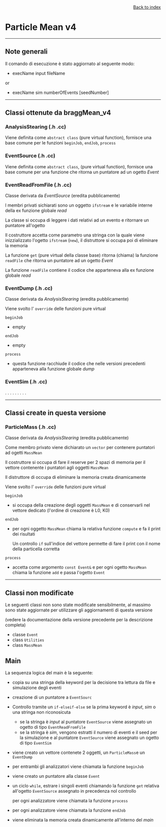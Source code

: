 <div style="text-align: right">

[Back to index](../README.md)
</div>

# Particle Mean v4
---

## Note generali

Il comando di esecuzione è stato aggiornato al seguente modo:

- execName input fileName

or

- execName sim numberOfEvents [seedNumber]

---

## Classi ottenute da braggMean_v4

### AnalysisStearing (.h .cc)
Viene definita come `abstract class` (pure virtual function), fornisce una base comune per le funzioni `beginJob`, `endJob`, `process`

### EventSource (.h .cc)
Viene definita come `abstract class`, (pure virtual function), fornisce una base comune per una funzione che ritorna un puntatore ad un ogetto *Event*

### EventReadFromFile (.h .cc)
Classe derivata da *EventSource* (eredita pubblicamente)

I membri privati sichiarati sono un oggetto `ifstream` e le variabile interne della ex funzione globale *read*

La classe si occupa di leggere i dati relativi ad un evento e ritornare un puntatore all'ogetto

Il costruttore accetta come parametro una stringa con la quale viene inizzializzato l'ogetto `ifstream` (`new`), il distruttore si occupa poi di eliminare la memoria

La funzione `get` (pure virtual della classe base) ritorna (chiama) la funzione `readFile` che ritorna un puntatore ad un ogetto *Event*

La funzione `readFile` contiene il codice che apparteneva alla ex funzione globale *read*

### EventDump (.h .cc)
Classe derivata da *AnalysisStearing* (eredita pubblicamente)

Viene svolto l' `override` delle funzioni pure virtual

`beginJob`

- empty

`endJob`

- empty

`process`

- questa funzione racchiude il codice che nelle versioni precedenti apparteneva alla funzione globale *dump*


### EventSim (.h .cc)
. . . . . . . . . 

---

## Classi create in questa versione

### ParticleMass (.h .cc)
Classe derivata da *AnalysisStearing* (eredita pubblicamente)

Come membro privato viene dichiarato un `vector` per contenere puntatori ad ogetti `MassMean`

Il costruttore si occupa di fare il reserve per 2 spazi di memoria per il vettore contenente i puntatori agli oggetti `MassMean`

Il distruttore di occupa di eliminare la memoria creata dinamicamente

Viene svolto l' `override` delle funzioni pure virtual

`beginJob`

- si occupa della creazione degli oggetti `MassMean` e di conservarli nel vettore dedicato (l'ordine di creazione è L0, K0)

`endJob`

- per ogni oggetto `MassMean` chiama la relativa funzione `compute` e fa il print dei risultati

	Un controllo `if` sull'indice del vettore permette di fare il print con il nome della particella corretta 

`process`

- accetta come argomento `const Event&` e per ogni ogetto `MassMean` chiama la funzione `add` e passa l'ogetto `Event`

---

## Classi non modificate

Le seguenti classi non sono state modificate sensibilmente, al massimo sono state aggiornate per utilizzare gli aggiornamenti di questa versione

(vedere la documentazione della versione precedente per la descrizione completa)

- classe `Event`
- class `Utilities`
- class `MassMean`

## Main

La sequenza logica del main è la seguente:

- copia su una stringa della keyword per la decisione tra lettura da file e simulazione degli eventi
-  creazione di un puntatore a `EventSourc`
- Controllo tramite un `if-elseif-else` se la prima keyword è *input*, *sim* o una stringa non riconosicuta

	- se la stringa è *input* al puntatore `EventSource` viene assegnato un ogetto di tipo `EventReadFromFile`
	- se la stringa è *sim*, vengono estratti il numero di eventi e il seed per la simulazione e al puntatore `EventSource` viene assegnato un ogetto di tipo `EventSim`

- viene creato un vettore contenete 2 oggetti, un `ParticleMass`e un `EventDump`
- per entrambi gli analizzatori viene chiamata la funzione `beginJob`
- viene creato un puntatore alla classe `Event`
- un ciclo `while`, estrare i singoli eventi chiamando la funzione `get` relativa all'ogetto `EventSource` assegnato in precedenza nol controllo

	per ogni analizzatore viene chiamata la funzione `process`

- per ogni analizzatore viene chiamata la funzione `endJob`
- viene eliminata la memoria creata dinamicamente all'interno del *main*
